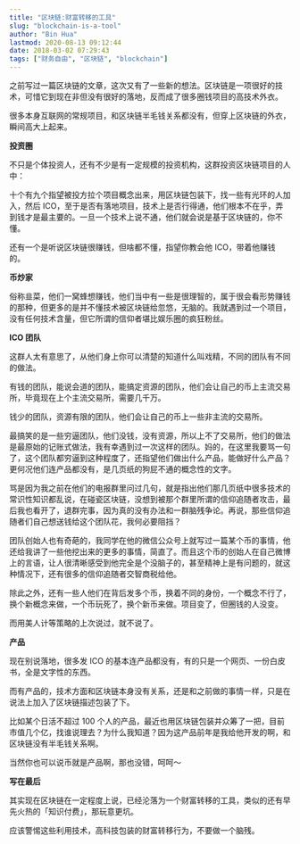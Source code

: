 ```yaml
---
title: "区块链:财富转移的工具"
slug: "blockchain-is-a-tool"
author: "Bin Hua"
lastmod: 2020-08-13 09:12:44
date: 2018-03-02 07:29:43
tags: ["财务自由", "区块链", "blockchain"]
---
```


之前写过一篇区块链的文章，这次又有了一些新的想法。区块链是一项很好的技术，可惜它到现在非但没有很好的落地，反而成了很多圈钱项目的高技术外衣。

很多本身互联网的常规项目，和区块链半毛钱关系都没有，但穿上区块链的外衣，瞬间高大上起来。

**投资圈**

不只是个体投资人，还有不少是有一定规模的投资机构，这群投资区块链项目的人中：

十个有九个指望被投方拉个项目概念出来，用区块链包装下，找一些有光环的人加入，然后 ICO，至于是否有落地项目，技术上是否行得通，他们根本不在乎，弄到钱才是最主要的。一旦一个技术上说不通，他们就会说是基于区块链的，你不懂。

还有一个是听说区块链很赚钱，但啥都不懂，指望你教会他 ICO，带着他赚钱的。

**币炒家**

俗称韭菜，他们一窝蜂想赚钱，他们当中有一些是很理智的，属于很会看形势赚钱的那种，但更多的是并不懂技术被区块链给忽悠，无脑的。我就遇到过一个项目，没有任何技术含量，但它所谓的信仰者堪比娱乐圈的疯狂粉丝。

**ICO 团队**

这群人太有意思了，从他们身上你可以清楚的知道什么叫戏精，不同的团队有不同的做法。

有钱的团队，能说会道的团队，能搞定资源的团队，他们会让自己的币上主流交易所，毕竟现在上个主流交易所，需要几千万。

钱少的团队，资源有限的团队，他们会让自己的币上一些非主流的交易所。

最搞笑的是一些穷逼团队，他们没钱，没有资源，所以上不了交易所，他们的做法是最原始的记账式做法，我有幸遇到过一次这样的团队。妈的，在这里我要骂一句了，这个团队都穷逼到这种程度了，还指望他们做出什么产品，能做好什么产品？更何况他们连产品都没有，是几页纸的狗屁不通的概念性的文字。

骂是因为我之前在他们的电报群里问过几句，就是指出他们那几页纸中很多技术的常识性知识都乱说，在碰瓷区块链，没想到被那个群里所谓的信仰追随者攻击，最后我也看开了，退群完事，因为真的没有办法和一群脑残争论。再说，那些信仰追随者们自己想送钱给这个团队花，我何必要阻挡？

团队创始人也有奇葩的，我同学在他的微信公众号上就写过一篇某个币的事情，他还给我讲了一些他挖出来的更多的事情，简直了。而且这个币的创始人在自己微博上的言语，让人很清晰感受到他完全是个没脑子的，甚至精神上是有问题的，就这种情况下，还有很多的信仰追随者交智商税给他。

除此之外，还有一些人他们在背后发多个币，换着不同的身份，一个概念不行了，换个新概念来做，一个币玩死了，换个新币来做。项目变了，但圈钱的人没变。

而用美人计等策略的上次说过，就不说了。

**产品**

现在别说落地，很多发 ICO 的基本连产品都没有，有的只是一个网页、一份白皮书，全是文字性的东西。

而有产品的，技术方面和区块链本身没有关系，还是和之前做的事情一样，只是在说法上加入了区块链描述包装了下。

比如某个日活不超过 100 个人的产品，最近也用区块链包装并众筹了一把，目前市值几个亿，找谁说理去？为什么我知道？因为这产品前年是我给他开发的啊，和区块链没有半毛钱关系啊。

当然你也可以说币就是产品啊，那也没错，呵呵～

**写在最后**

其实现在区块链在一定程度上说，已经沦落为一个财富转移的工具，类似的还有早先火热的「知识付费」，那玩意更坑。

应该警惕这些利用技术，高科技包装的财富转移行为，不要做一个脑残。